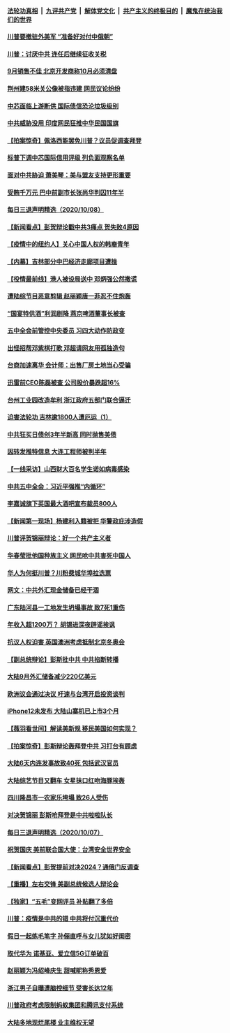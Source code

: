 ####  [法轮功真相](../../../../basic/blob/master/README.md?t=10091931) &nbsp;|&nbsp; [九评共产党](../../../../9ping.md/blob/master/README.md?t=10091931) &nbsp;|&nbsp; [解体党文化](../../../../jtdwh.md/blob/master/README.md?t=10091931)  &nbsp;|&nbsp; [共产主义的终极目的](../../../../gczydzjmd.md/blob/master/README.md?t=10091931) &nbsp;|&nbsp; [魔鬼在统治我们的世界](../../../../mgztzwmdsj.md/blob/master/README.md?t=10091931) 

#### [川普要撤驻外美军 “准备好对付中俄朝”](../pages/nsc413/n12464393.md?t=10091931) 

#### [川普：讨厌中共 连任后继续征收关税](../pages/nsc413/n12464376.md?t=10091931) 

#### [9月销售不佳 北京开发商称10月必须清盘](../pages/nsc413/n12463948.md?t=10091931) 

#### [荆州建58米关公像被指违建 网民议论纷纷](../pages/nsc413/n12464098.md?t=10091931) 

#### [中芯面临上游断供 国际债信恐沦垃圾级别](../pages/nsc413/n12463653.md?t=10091931) 

#### [中共威胁没用 印度网民狂推中华民国国旗](../pages/nsc413/n12463951.md?t=10091931) 

#### [【拍案惊奇】佩洛西能罢免川普？议员促调查拜登](../pages/nsc413/n12463903.md?t=10091931) 

#### [标普下调中芯国际信用评级 列负面观察名单](../pages/nsc413/n12463439.md?t=10091931) 


#### [面对中共胁迫 萧美琴：美与盟友支持更形重要](../pages/nsc413/n12463846.md?t=10091931) 

#### [受贿千万元 巴中前副市长张尚华判囚11年半](../pages/nsc413/n12463750.md?t=10091931) 

#### [每日三退声明精选（2020/10/08）](../pages/nsc413/n12463662.md?t=10091931) 

#### [【新闻看点】彭贺辩论戳中共3痛点 贺失败4原因](../pages/nsc413/n12463068.md?t=10091931) 

#### [【疫情中的纽约人】关心中国人权的韩裔青年](../pages/nsc413/n12463371.md?t=10091931) 

#### [【内幕】吉林部分中巴经济走廊项目遭挫](../pages/nsc413/n12455382.md?t=10091931) 

#### [【役情最前线】港人被设局送中 邓炳强公然撒谎](../pages/nsc413/n12462741.md?t=10091931) 

#### [遭陆综节目恶意剪辑 赵丽颖唐一菲忍不住炮轰](../pages/nsc413/n12463057.md?t=10091931) 

#### [“国宴特供酒”利润剧降 燕京啤酒董事长被查](../pages/nsc413/n12463239.md?t=10091931) 

#### [五中全会前管控中央委员 习四大动作防政变](../pages/nsc413/n12463114.md?t=10091931) 

#### [出怪招帮邓紫棋打歌 邓超请网友用孤独造句](../pages/nsc413/n12462789.md?t=10091931) 

#### [台商加速离华 会计师：出售厂房土地当心受骗](../pages/nsc413/n12462973.md?t=10091931) 

#### [迅雷前CEO陈磊被查 公司股价暴跌超16%](../pages/nsc413/n12462955.md?t=10091931) 

#### [台州工业园改造牟利 浙江政府五部门联合逼迁](../pages/nsc413/n12460802.md?t=10091931) 

#### [迫害法轮功 吉林逾1800人遭厄运（1）](../pages/nsc413/n12462820.md?t=10091931) 

#### [中共狂买日债创3年半新高 同时抛售美债](../pages/nsc413/n12462749.md?t=10091931) 

#### [因转发推特信息 大连工程师被判半年](../pages/nsc413/n12462689.md?t=10091931) 

#### [【一线采访】山西财大百名学生诺如病毒感染](../pages/nsc413/n12462774.md?t=10091931) 

#### [中共五中全会：习近平强推“内循环”](../pages/nsc413/n12462675.md?t=10091931) 

#### [李嘉诚旗下英国最大酒吧宣布裁员800人](../pages/nsc413/n12462519.md?t=10091931) 

#### [【新闻第一现场】杨建利入籍被拒 华警政庇涉造假](../pages/nsc413/n12462265.md?t=10091931) 

#### [川普评贺锦丽辩论：好一个共产主义者](../pages/nsc413/n12462520.md?t=10091931) 

#### [华春莹批他国种族主义 网民呛中共害死中国人](../pages/nsc413/n12461919.md?t=10091931) 

#### [华人为何挺川普？川粉费城华埠拉选票](../pages/nsc413/n12459898.md?t=10091931) 

#### [网文：中共外汇现金储备已经干涸](../pages/nsc413/n12461805.md?t=10091931) 

#### [广东陆河县一工地发生坍塌事故 致7死1重伤](../pages/nsc413/n12461742.md?t=10091931) 

#### [年收入超1200万？ 胡锡进深夜辟谣挨讽](../pages/nsc413/n12461503.md?t=10091931) 

#### [抗议人权迫害 英国澳洲考虑抵制北京冬奥会](../pages/nsc413/n12461774.md?t=10091931) 

#### [【副总统辩论】彭斯批中共 中共掐断转播](../pages/nsc413/n12461761.md?t=10091931) 

#### [大陆9月外汇储备减少220亿美元](../pages/nsc413/n12461634.md?t=10091931) 

#### [欧洲议会通过决议 吁速与台湾开启投资谈判](../pages/nsc413/n12461432.md?t=10091931) 

#### [iPhone12未发布 大陆山寨机已上市3个月](../pages/nsc413/n12460685.md?t=10091931) 

#### [【薇羽看世间】解读美新规 移民美国如何实现？](../pages/nsc413/n12460002.md?t=10091931) 


#### [【拍案惊奇】彭斯辩论轰拜登中共 习打台有顾虑](../pages/nsc413/n12461366.md?t=10091931) 

#### [大陆6天内连发事故致40死 包括武汉官员](../pages/nsc413/n12461013.md?t=10091931) 

#### [大陆综艺节目又翻车 女星抹口红吻海豚挨轰](../pages/nsc413/n12460634.md?t=10091931) 

#### [四川隆昌市一农家乐垮塌 致26人受伤](../pages/nsc413/n12461020.md?t=10091931) 

#### [对决贺锦丽 彭斯呛拜登是中共啦啦队长](../pages/nsc413/n12460947.md?t=10091931) 

#### [每日三退声明精选（2020/10/07）](../pages/nsc413/n12461165.md?t=10091931) 

#### [祝贺国庆 美前联合国大使：台湾安全世界安全](../pages/nsc413/n12460890.md?t=10091931) 

#### [【新闻看点】彭贺提前对决2024？通俄门反调查](../pages/nsc413/n12460564.md?t=10091931) 

#### [【重播】左右交锋 美副总统候选人辩论会](../pages/nsc413/n12455352.md?t=10091931) 

#### [【独家】“五毛”变网评员 补贴翻了多倍](../pages/nsc413/n12449829.md?t=10091931) 

#### [川普：疫情是中共的错 中共将付沉重代价](../pages/nsc413/n12460441.md?t=10091931) 

#### [假日一起练毛笔字 孙俪直呼与女儿犹如好闺密](../pages/nsc413/n12460397.md?t=10091931) 

#### [取代华为 诺基亚、爱立信5G订单破百](../pages/nsc413/n12460502.md?t=10091931) 

#### [赵丽颖为冯绍峰庆生 甜喊昵称秀恩爱](../pages/nsc413/n12460202.md?t=10091931) 

#### [浙江男子自曝遭脑控细节 受害长达12年](../pages/nsc413/n12460356.md?t=10091931) 

#### [川普政府考虑限制蚂蚁集团和腾讯支付系统](../pages/nsc413/n12460401.md?t=10091931) 

#### [大陆多地现烂尾楼 业主维权无望](../pages/nsc413/n12460115.md?t=10091931) 

